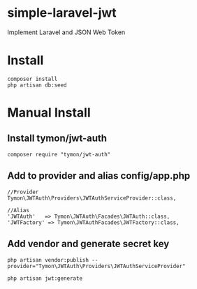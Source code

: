 # simple-laravel-jwt
Implement Laravel and JSON Web Token

# Install

```
composer install
php artisan db:seed
```
# Manual Install

## Install tymon/jwt-auth
```
composer require "tymon/jwt-auth"
```
## Add to provider and alias config/app.php
```
//Provider
Tymon\JWTAuth\Providers\JWTAuthServiceProvider::class,

//Alias
'JWTAuth'   => Tymon\JWTAuth\Facades\JWTAuth::class,
'JWTFactory' => Tymon\JWTAuthFacades\JWTFactory::class,
```
## Add vendor and generate secret key
```
php artisan vendor:publish --provider="Tymon\JWTAuth\Providers\JWTAuthServiceProvider"

php artisan jwt:generate
```
